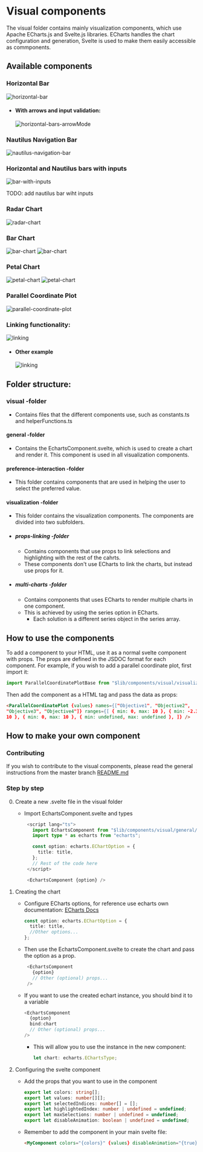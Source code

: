# Visual components

The visual folder contains mainly visualization components, which use Apache ECharts.js and Svelte.js libraries. ECharts handles the chart configuration and generation, Svelte is used to make them easily accessible as commponents.

## Available components

### Horizontal Bar

![horizontal-bar](./resources/HorizontalBar.png)

- #### With arrows and input validation:
  ![horizontal-bars-arrowMode](./resources/HorizontalBarArrowMode.png)

### Nautilus Navigation Bar

![nautilus-navigation-bar](./resources/nautilusBar.png)

### Horizontal and Nautilus bars with inputs

![bar-with-inputs](./resources/HorizontalBarWithInputs.png)

TODO: add nautilus bar wiht inputs

### Radar Chart

![radar-chart](./resources/RadarChart.png)

### Bar Chart

![bar-chart](./resources/BarChart.png)
![bar-chart](./resources/MultipleBarCharts.png)

### Petal Chart

![petal-chart](./resources/PetalChart.png)
![petal-chart](./resources/MultiplePetalCharts.png)

### Parallel Coordinate Plot

![parallel-coordinate-plot](./resources/ParallelCoordinatePlotBase.png)

### Linking functionality:

![linking](./resources/Linking/linking_parallel.gif)

- #### Other example
  ![linking](./resources/Linking/linking_objectives.gif)

## Folder structure:

### visual -folder

- Contains files that the different components use, such as constants.ts and helperFunctions.ts

#### general -folder

- Contains the EchartsComponent.svelte, which is used to create a chart and render it. This component is used in all visualization components.

#### preference-interaction -folder

- This folder contains components that are used in helping the user to select the preferred value.

#### visualization -folder

- This folder contains the visualization components. The components are divided into two subfolders.

- ##### props-linking -folder
  - Contains components that use props to link selections and highlighting with the rest of the cahrts.
  - These components don't use ECharts to link the charts, but instead use props for it.
- ##### multi-charts -folder
  - Contains components that uses ECharts to render multiple charts in one component.
  - This is achieved by using the series option in ECharts.
    - Each solution is a different series object in the series array.

## How to use the components

To add a component to your HTML, use it as a normal svelte component with props. The props are defined in the JSDOC format for each component. For example, if you wish to add a parallel coordinate plot, first import it:

```typescript
import ParallelCoordinatePlotBase from "$lib/components/visual/visualization/props-linking/ParallelCoordinatePlot.svelte";
```

Then add the component as a HTML tag and pass the data as props:

```html
<ParallelCoordinatePlot {values} names={["Objective1", "Objective2",
"Objective3", "Objective4"]} ranges={[ { min: 0, max: 10 }, { min: -2.324, max:
10 }, { min: 0, max: 10 }, { min: undefined, max: undefined }, ]} />
```

## How to make your own component

### Contributing

If you wish to contribute to the visual components, please read the general instructions from the master branch [README.md](https://github.com/industrial-optimization-group/desdeo-webui/tree/master#version-control-and-contributing)

### Step by step

0. Create a new .svelte file in the visual folder

   - Import EchartsComponent.svelte and types

     ```typescript
      <script lang="ts">
        import EchartsComponent from "$lib/components/visual/general/EchartsComponent.svelte";
        import type * as echarts from "echarts";

        const option: echarts.EChartOption = {
          title: title,
        };
        // Rest of the code here
      </script>

      <EchartsComponent {option} />

     ```

1. Creating the chart
   - Configure ECharts options, for reference use echarts own documentation: [ECharts Docs](https://echarts.apache.org/en/option.html#title)
     ```typescript
     const option: echarts.EChartOption = {
       title: title,
       //Other options...
     };
     ```
   - Then use the EchartsComponent.svelte to create the chart and pass the option as a prop.
     ```typescript
      <EchartsComponent
        {option}
        // Other (optional) props...
      />
     ```
   - If you want to use the created echart instance, you should bind it to a variable
     ```typescript
     <EchartsComponent
       {option}
       bind:chart
       // Other (optional) props...
     />
     ```
     - This will allow you to use the instance in the new component:
       ```typescript
       let chart: echarts.EChartsType;
       ```
1. Configuring the svelte component

   - Add the props that you want to use in the component

     ```typescript
     export let colors: string[];
     export let values: number[][];
     export let selectedIndices: number[] = [];
     export let highlightedIndex: number | undefined = undefined;
     export let maxSelections: number | undefined = undefined;
     export let disableAnimation: boolean | undefined = undefined;
     ```

   - Remember to add the component in your main svelte file:
     ```html
     <MyComponent colors="{colors}" {values} disableAnimation="{true}" />
     ```
